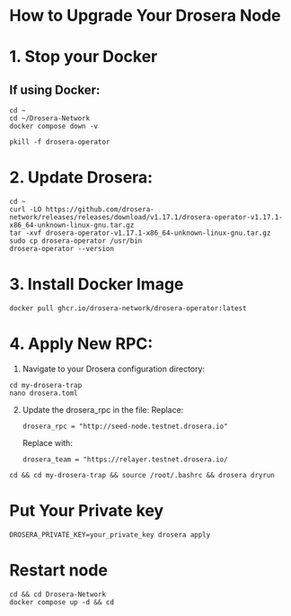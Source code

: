 # How to Upgrade Your Drosera Node

# 1. Stop your Docker

## If using Docker:

```
cd ~
cd ~/Drosera-Network
docker compose down -v
```
```
pkill -f drosera-operator
```

# 2. Update Drosera:

```
cd ~
curl -LO https://github.com/drosera-network/releases/releases/download/v1.17.1/drosera-operator-v1.17.1-x86_64-unknown-linux-gnu.tar.gz
tar -xvf drosera-operator-v1.17.1-x86_64-unknown-linux-gnu.tar.gz
sudo cp drosera-operator /usr/bin
drosera-operator --version
```

# 3. Install Docker Image

```
docker pull ghcr.io/drosera-network/drosera-operator:latest
```

# 4. Apply New RPC:

1. Navigate to your Drosera configuration directory:

```cd ~
cd my-drosera-trap
nano drosera.toml
```
2. Update the drosera_rpc in the file: Replace:

   ```
   drosera_rpc = "http://seed-node.testnet.drosera.io"
   ```
   Replace with:

   ```
   drosera_team = "https://relayer.testnet.drosera.io/
   ```
   
```
cd && cd my-drosera-trap && source /root/.bashrc && drosera dryrun

```

# Put Your Private key 

```
DROSERA_PRIVATE_KEY=your_private_key drosera apply
```

# Restart node 
```
cd && cd Drosera-Network
docker compose up -d && cd

```
